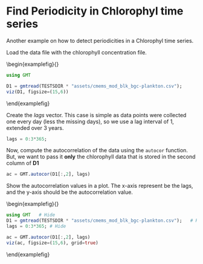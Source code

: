 # Find Periodicity in Chlorophyl time series

Another example on how to detect periodicities in a Chlorophyl time series.

Load the data file with the chlorophyll concentration file.

\begin{examplefig}{}
```julia
using GMT

D1 = gmtread(TESTSDIR * "assets/cmems_mod_blk_bgc-plankton.csv");
viz(D1, figsize=(15,6))
```
\end{examplefig}


Create the _lags_ vector. This case is simple as data points were collected one every day
(less the missing days), so we use a lag interval of 1, extended over 3 years.

```julia
lags = 0:3*365;
```

Now, compute the autocorrelation of the data using the `autocor` function. But, we want to pass it
**only** the chlorophyll data that is stored in the second column of **D1**

```julia
ac = GMT.autocor(D1[:,2], lags)
```

Show the autocorrelation values in a plot. The x-axis represent be the lags,
and the y-axis should be the autocorrelation value.


\begin{examplefig}{}
```julia
using GMT	# Hide
D1 = gmtread(TESTSDIR * "assets/cmems_mod_blk_bgc-plankton.csv");	# Hide
lags = 0:3*365;	# Hide

ac = GMT.autocor(D1[:,2], lags)
viz(ac, figsize=(15,6), grid=true)
```
\end{examplefig}
